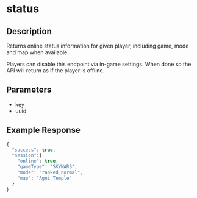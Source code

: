 # status

## Description

Returns online status information for given player, including game, mode and map when available.

Players can disable this endpoint via in-game settings. When done so the API will return as if the player is offline.

## Parameters
- key
- uuid

## Example Response
```js
{
  "success": true,
  "session":{
    "online": true,
    "gameType": "SKYWARS",
    "mode": "ranked_normal",
    "map": "Agni Temple"
  }
}
```
